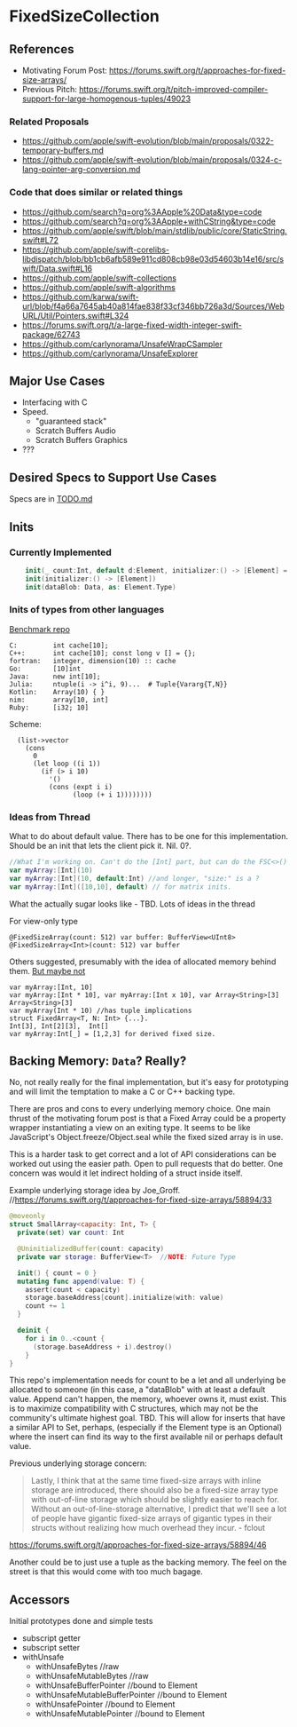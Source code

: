 # FixedSizeCollection



## References
- Motivating Forum Post: https://forums.swift.org/t/approaches-for-fixed-size-arrays/
- Previous Pitch: https://forums.swift.org/t/pitch-improved-compiler-support-for-large-homogenous-tuples/49023

### Related Proposals
- https://github.com/apple/swift-evolution/blob/main/proposals/0322-temporary-buffers.md
- https://github.com/apple/swift-evolution/blob/main/proposals/0324-c-lang-pointer-arg-conversion.md

### Code that does similar or related things
- https://github.com/search?q=org%3AApple%20Data&type=code
- https://github.com/search?q=org%3AApple+withCString&type=code
- https://github.com/apple/swift/blob/main/stdlib/public/core/StaticString.swift#L72
- https://github.com/apple/swift-corelibs-libdispatch/blob/bb1cb6afb589e911cd808cb98e03d54603b14e16/src/swift/Data.swift#L16
- https://github.com/apple/swift-collections
- https://github.com/apple/swift-algorithms
- https://github.com/karwa/swift-url/blob/f4a66a7645ab40a814fae838f33cf346bb726a3d/Sources/WebURL/Util/Pointers.swift#L324
- https://forums.swift.org/t/a-large-fixed-width-integer-swift-package/62743
- https://github.com/carlynorama/UnsafeWrapCSampler
- https://github.com/carlynorama/UnsafeExplorer

## Major Use Cases

- Interfacing with C
- Speed.
    - "guaranteed stack" 
    - Scratch Buffers Audio
    - Scratch Buffers Graphics
- ??? 

## Desired Specs to Support Use Cases

Specs are in [TODO.md](TODO.md)

## Inits

### Currently Implemented

```swift
    init(_ count:Int, default d:Element, initializer:() -> [Element] = { [] }) 
    init(initializer:() -> [Element])
    init(dataBlob: Data, as: Element.Type)
```

### Inits of types from other languages

[Benchmark repo](https://github.com/jabbalaci/SpeedTests) 
```text
C:         int cache[10];
C++:       int cache[10]; const long v [] = {}; 
fortran:   integer, dimension(10) :: cache
Go:        [10]int
Java:      new int[10];
Julia:     ntuple(i -> i^i, 9)...  # Tuple{Vararg{T,N}}
Kotlin:    Array(10) { }
nim:       array[10, int]
Ruby:      [i32; 10]
```

Scheme:
```
  (list->vector
    (cons
      0
      (let loop ((i 1))
        (if (> i 10)
          '()
          (cons (expt i i)
                (loop (+ i 1))))))))
```

### Ideas from Thread

What to do about default value. There has to be one for this implementation. Should be an init that lets the client pick it. Nil. 0?. 

```swift
//What I'm working on. Can't do the [Int] part, but can do the FSC<>() part
var myArray:[Int](10)
var myArray:[Int](10, default:Int) //and longer, "size:" is a ? 
var myArray:[Int]([10,10], default) // for matrix inits. 
```

What the actually sugar looks like - TBD. Lots of ideas in the thread

For view-only type
```
@FixedSizeArray(count: 512) var buffer: BufferView<UInt8> 
@FixedSizeArray<Int>(count: 512) var buffer
```

Others suggested, presumably with the idea of allocated memory behind them. [But maybe not](https://forums.swift.org/t/approaches-for-fixed-size-arrays/58894/30)

```
var myArray:[Int, 10]
var myArray:[Int * 10], var myArray:[Int x 10], var Array<String>[3]
Array<String>[3]
var myArray(Int * 10) //has tuple implications
struct FixedArray<T, N: Int> {...}.
Int[3], Int[2][3],  Int[]
var myArray:Int[_] = [1,2,3] for derived fixed size.
```

## Backing Memory: `Data`? Really?

No, not really really for the final implementation, but it's easy for prototyping and will limit the temptation to make a C or C++ backing type.

There are pros and cons to every underlying memory choice. One main thrust of the motivating forum post is that a Fixed Array could be a property wrapper instantiating a view on an exiting type. It seems to be like JavaScript's Object.freeze/Object.seal while the fixed sized array is in use.  

This is a harder task to get correct and a lot of API considerations can be worked out using the easier path. Open to pull requests that do better. One concern was would it let indirect holding of a struct inside itself. 

Example underlying storage idea by Joe_Groff. 
//https://forums.swift.org/t/approaches-for-fixed-size-arrays/58894/33

```swift
@moveonly
struct SmallArray<capacity: Int, T> {
  private(set) var count: Int

  @UninitializedBuffer(count: capacity)
  private var storage: BufferView<T>  //NOTE: Future Type

  init() { count = 0 }
  mutating func append(value: T) {
    assert(count < capacity)
    storage.baseAddress[count].initialize(with: value)
    count += 1
  }

  deinit {
    for i in 0..<count {
      (storage.baseAddress + i).destroy()
    }
}
```

This repo's implementation needs for count to be a let and all underlying be allocated to someone (in this case, a "dataBlob" with at least a default value. Append can't happen, the memory, whoever owns it, must exist. This is to maximize compatibility with C structures, which may not be the community's ultimate highest goal. TBD. This will allow for inserts that have a similar API to Set, perhaps, (especially if the Element type is an Optional) where the insert can find its way to the first available nil or perhaps default value. 

Previous underlying storage concern: 

> Lastly, I think that at the same time fixed-size arrays with inline storage are introduced, there should also be a fixed-size array type with out-of-line storage which should be slightly easier to reach for. Without an out-of-line-storage alternative, I predict that we'll see a lot of people have gigantic fixed-size arrays of gigantic types in their structs without realizing how much overhead they incur. - fclout

https://forums.swift.org/t/approaches-for-fixed-size-arrays/58894/46


Another could be to just use a tuple as the backing memory. The feel on the street is that this would come with too much bagage.

## Accessors 

Initial prototypes done and simple tests 

- subscript getter
- subscript setter
- withUnsafe
    - withUnsafeBytes  //raw
    - withUnsafeMutableBytes //raw
    - withUnsafeBufferPointer //bound to Element
    - withUnsafeMutableBufferPointer //bound to Element
    - withUnsafePointer //bound to Element
    - withUnsafeMutablePointer //bound to Element


